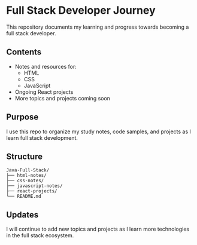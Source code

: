 # Full Stack Developer Journey

This repository documents my learning and progress towards becoming a full stack developer.

## Contents

- Notes and resources for:
  - HTML
  - CSS
  - JavaScript
- Ongoing React projects
- More topics and projects coming soon

## Purpose

I use this repo to organize my study notes, code samples, and projects as I learn full stack development.

## Structure

```
Java-Full-Stack/
├── html-notes/
├── css-notes/
├── javascript-notes/
├── react-projects/
└── README.md
```

## Updates

I will continue to add new topics and projects as I learn more technologies in the full stack ecosystem.
